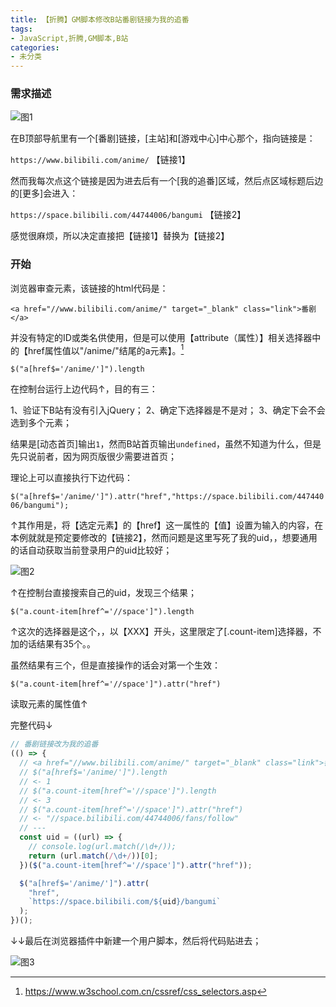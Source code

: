 ```yaml
---
title: 【折腾】GM脚本修改B站番剧链接为我的追番
tags:
- JavaScript,折腾,GM脚本,B站
categories:
- 未分类
---
```


### 需求描述

![图1](https://i.loli.net/2021/01/06/2rK5GdiCH7nXSaf.png)

在B顶部导航里有一个[番剧]链接，[主站]和[游戏中心]中心那个，指向链接是：

`https://www.bilibili.com/anime/` 【链接1】

然而我每次点这个链接是因为进去后有一个[我的追番]区域，然后点区域标题后边的[更多]会进入：

`https://space.bilibili.com/44744006/bangumi` 【链接2】

感觉很麻烦，所以决定直接把【链接1】替换为【链接2】

### 开始

浏览器审查元素，该链接的html代码是：

`<a href="//www.bilibili.com/anime/" target="_blank" class="link">番剧</a>`

并没有特定的ID或类名供使用，但是可以使用【attribute（属性）】相关选择器中的【href属性值以"/anime/"结尾的a元素】。[^attribute选择器参考链接]

`$("a[href$='/anime/']").length`

在控制台运行上边代码↑，目的有三：

1、验证下B站有没有引入jQuery；
2、确定下选择器是不是对；
3、确定下会不会选到多个元素；

结果是[动态首页]输出`1`，然而B站首页输出`undefined`，虽然不知道为什么，但是先只说前者，因为网页版很少需要进首页；

理论上可以直接执行下边代码：

`$("a[href$='/anime/']").attr("href","https://space.bilibili.com/44744006/bangumi");`

↑其作用是，将【选定元素】的【href】这一属性的【值】设置为输入的内容，在本例就就是预定要修改的【链接2】，然而问题是这里写死了我的uid，，想要通用的话自动获取当前登录用户的uid比较好；

![图2](https://i.loli.net/2021/01/06/TjJnyFqIS5s1Ka4.png)

↑在控制台直接搜索自己的uid，发现三个结果；

`$("a.count-item[href^='//space']").length`

↑这次的选择器是这个，，以【XXX】开头，这里限定了[.count-item]选择器，不加的话结果有35个。。

虽然结果有三个，但是直接操作的话会对第一个生效：

`$("a.count-item[href^='//space']").attr("href")`

读取元素的属性值↑

完整代码↓

```js
// 番剧链接改为我的追番
(() => {
  // <a href="//www.bilibili.com/anime/" target="_blank" class="link">番剧</a>
  // $("a[href$='/anime/']").length
  // <- 1
  // $("a.count-item[href^='//space']").length
  // <- 3
  // $("a.count-item[href^='//space']").attr("href")
  // <- "//space.bilibili.com/44744006/fans/follow"
  // ---
  const uid = ((url) => {
    // console.log(url.match(/\d+/));
    return (url.match(/\d+/))[0];
  })($("a.count-item[href^='//space']").attr("href"));

  $("a[href$='/anime/']").attr(
    "href",
    `https://space.bilibili.com/${uid}/bangumi`
  );
})();
```

↓↓最后在浏览器插件中新建一个用户脚本，然后将代码贴进去；

![图3](https://i.loli.net/2021/01/06/mywjg9L7KCaN4pr.png)

[^attribute选择器参考链接]: https://www.w3school.com.cn/cssref/css_selectors.asp

